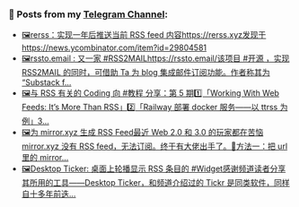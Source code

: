 ### 📰 Posts from my [Telegram Channel](https://t.me/s/aboutrss):
<!-- BLOG-POST-LIST:START -->
- [🖼rerss：实现一年后推送当前 RSS feed 内容https://rerss.xyz发现于https://news.ycombinator.com/item?id=29804581](https://t.me/aboutrss/1160)
- [🖼rssto.email : 又一家 #RSS2MAILhttps://rssto.email/该项目 #开源 ，实现 RSS2MAIL 的同时，可借助 Ta 为 blog 集成邮件订阅功能。作者称其为 “Substack f...](https://t.me/aboutrss/1159)
- [🖼与 RSS 有关的 Coding 向 #教程 分享：第 5 期1️⃣「Working With Web Feeds: It’s More Than RSS」2️⃣「Railway 部署 docker 服务——以 ttrss 为例」3...](https://t.me/aboutrss/1158)
- [🖼为 mirror.xyz 生成 RSS Feed最近 Web 2.0 和 3.0 的玩家都在苦恼 mirror.xyz 没有 RSS feed，无法订阅。终于有大佬出手了。🔸方法一：把 url 里的 mirror...](https://t.me/aboutrss/1157)
- [🖼Desktop Ticker: 桌面上轮播显示 RSS 条目的 #Widget感谢频道读者分享其所用的工具——Desktop Ticker，和频道介绍过的 Tickr 是同类软件，同样自十多年前迭...](https://t.me/aboutrss/1156)
<!-- BLOG-POST-LIST:END -->

<!--
**AboutRSS/AboutRSS** is a ✨ _special_ ✨ repository because its `README.md` (this file) appears on your GitHub profile.

Here are some ideas to get you started:

- 🔭 I’m currently working on ...
- 🌱 I’m currently learning ...
- 👯 I’m looking to collaborate on ...
- 🤔 I’m looking for help with ...
- 💬 Ask me about ...
- 📫 How to reach me: ...
- 😄 Pronouns: ...
- ⚡ Fun fact: ...
-->
